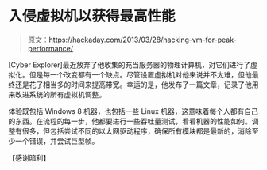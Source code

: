 # 入侵虚拟机以获得最高性能

> 原文：<https://hackaday.com/2013/03/28/hacking-vm-for-peak-performance/>

[Cyber Explorer]最近放弃了他收集的充当服务器的物理计算机，对它们进行了虚拟化。但是每一个改变都有一个缺点。尽管设置虚拟机对他来说并不太难，但他最终还是花了相当多的时间来提高带宽。幸运的是，他发布了一篇文章，记录了他用来改进系统的所有虚拟机调整。

体验既包括 Windows 8 机器，也包括一些 Linux 机器，这意味着每个人都有自己的东西。在流程的每一步，他都要进行一些吞吐量测试，看看机器的性能如何。调整有很多，但包括尝试不同的以太网驱动程序，确保所有模块都是最新的，消除至少一个错误，并尝试巨型帧。

【感谢暗利】